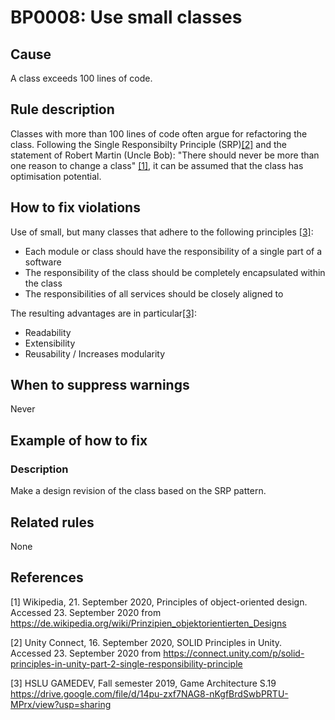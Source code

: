 # BP0008: Use small classes

## Cause

A class exceeds 100 lines of code.

## Rule description

Classes with more than 100 lines of code often argue for refactoring the class.
Following the Single Responsibilty Principle (SRP)[[2]](*2) and the statement of Robert Martin (Uncle Bob):
"There should never be more than one reason to change a class" [[1]](*1),
it can be assumed that the class has optimisation potential.

## How to fix violations

Use of small, but many classes that adhere to the following principles [[3]](*3):

* Each module or class should have the responsibility of a single part of a software
* The responsibility of the class should be completely encapsulated within the class
* The responsibilities of all services should be closely aligned to

The resulting advantages are in particular[[3]](#3):

* Readability
* Extensibility
* Reusability / Increases modularity

## When to suppress warnings

Never

## Example of how to fix

### Description

Make a design revision of the class based on the SRP pattern.

## Related rules

None

## References

<a id="1">[1]</a>
Wikipedia, 21. September 2020, Principles of object-oriented design.<br />
Accessed 23. September 2020 from https://de.wikipedia.org/wiki/Prinzipien_objektorientierten_Designs

<a id="2">[2]</a>
Unity Connect, 16. September 2020, SOLID Principles in Unity.<br />
Accessed 23. September 2020 from https://connect.unity.com/p/solid-principles-in-unity-part-2-single-responsibility-principle

<a id="3">[3]</a>
HSLU GAMEDEV, Fall semester 2019, Game Architecture S.19<br />
https://drive.google.com/file/d/14pu-zxf7NAG8-nKgfBrdSwbPRTU-MPrx/view?usp=sharing